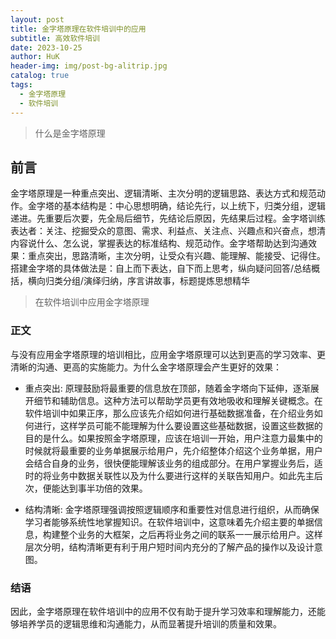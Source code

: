 ```yaml
---
layout: post
title: 金字塔原理在软件培训中的应用
subtitle: 高效软件培训
date: 2023-10-25
author: HuK
header-img: img/post-bg-alitrip.jpg
catalog: true
tags:
  - 金字塔原理
  - 软件培训
---
```


> 什么是金字塔原理

## 前言

金字塔原理是一种重点突出、逻辑清晰、主次分明的逻辑思路、表达方式和规范动作。金字塔的基本结构是：中心思想明确，结论先行，以上统下，归类分组，逻辑递进。先重要后次要，先全局后细节，先结论后原因，先结果后过程。金字塔训练表达者：关注、挖掘受众的意图、需求、利益点、关注点、兴趣点和兴奋点，想清内容说什么、怎么说，掌握表达的标准结构、规范动作。金字塔帮助达到沟通效果：重点突出，思路清晰，主次分明，让受众有兴趣、能理解、能接受、记得住。搭建金字塔的具体做法是：自上而下表达，自下而上思考，纵向疑问回答/总结概括，横向归类分组/演绎归纳，序言讲故事，标题提炼思想精华

> 在软件培训中应用金字塔原理

### 正文

与没有应用金字塔原理的培训相比，应用金字塔原理可以达到更高的学习效率、更清晰的沟通、更高的实施能力。为什么金字塔原理会产生更好的效果：

- 重点突出: 原理鼓励将最重要的信息放在顶部，随着金字塔向下延伸，逐渐展开细节和辅助信息。这种方法可以帮助学员更有效地吸收和理解关键概念。在软件培训中如果正序，那么应该先介绍如何进行基础数据准备，在介绍业务如何进行，这样学员可能不能理解为什么要设置这些基础数据，设置这些数据的目的是什么。如果按照金字塔原理，应该在培训一开始，用户注意力最集中的时候就将最重要的业务单据展示给用户，先介绍整体介绍这个业务单据，用户会结合自身的业务，很快便能理解该业务的组成部分。在用户掌握业务后，适时的将业务中数据关联性以及为什么要进行这样的关联告知用户。如此先主后次，便能达到事半功倍的效果。

- 结构清晰: 金字塔原理强调按照逻辑顺序和重要性对信息进行组织，从而确保学习者能够系统性地掌握知识。在软件培训中，这意味着先介绍主要的单据信息，构建整个业务的大框架，之后再将业务之间的联系一一展示给用户。这样层次分明，结构清晰更有利于用户短时间内充分的了解产品的操作以及设计意图。

### 结语

因此，金字塔原理在软件培训中的应用不仅有助于提升学习效率和理解能力，还能够培养学员的逻辑思维和沟通能力，从而显著提升培训的质量和效果。
